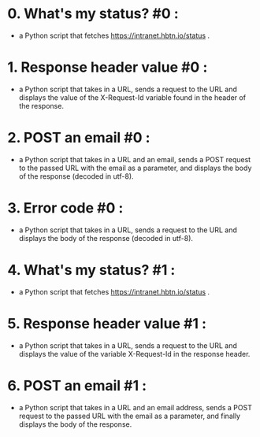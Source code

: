 # 0. What's my status? #0 :
- a Python script that fetches https://intranet.hbtn.io/status .
# 1. Response header value #0 :
- a Python script that takes in a URL, sends a request to the URL and displays the value of the X-Request-Id variable found in the header of the response.
# 2. POST an email #0 :
- a Python script that takes in a URL and an email, sends a POST request to the passed URL with the email as a parameter, and displays the body of the response (decoded in utf-8).
# 3. Error code #0 :
- a Python script that takes in a URL, sends a request to the URL and displays the body of the response (decoded in utf-8).
# 4. What's my status? #1 :
- a Python script that fetches https://intranet.hbtn.io/status .
# 5. Response header value #1 :
- a Python script that takes in a URL, sends a request to the URL and displays the value of the variable X-Request-Id in the response header.
# 6. POST an email #1 :
- a Python script that takes in a URL and an email address, sends a POST request to the passed URL with the email as a parameter, and finally displays the body of the response.